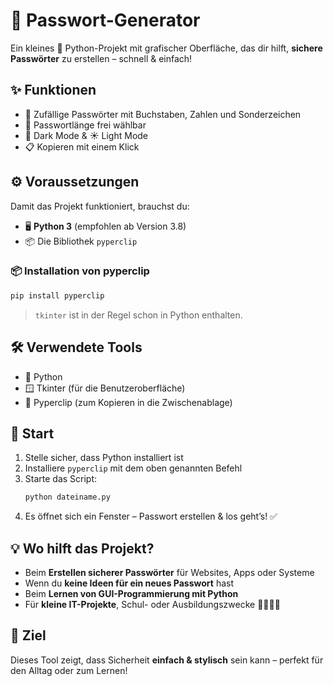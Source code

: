 # 🔐 Passwort-Generator

Ein kleines 🧠 Python-Projekt mit grafischer Oberfläche, das dir hilft, **sichere Passwörter** zu erstellen – schnell & einfach!

## ✨ Funktionen

- 🎲 Zufällige Passwörter mit Buchstaben, Zahlen und Sonderzeichen  
- 📏 Passwortlänge frei wählbar  
- 🌙 Dark Mode & ☀️ Light Mode  
- 📋 Kopieren mit einem Klick  

## ⚙️ Voraussetzungen

Damit das Projekt funktioniert, brauchst du:

- 🖥️ **Python 3** (empfohlen ab Version 3.8)  
- 📦 Die Bibliothek `pyperclip`  

### 📦 Installation von pyperclip

```bash
pip install pyperclip
```

> `tkinter` ist in der Regel schon in Python enthalten.

## 🛠️ Verwendete Tools

- 🧠 Python  
- 🪟 Tkinter (für die Benutzeroberfläche)  
- 📎 Pyperclip (zum Kopieren in die Zwischenablage)  

## 🚀 Start

1. Stelle sicher, dass Python installiert ist  
2. Installiere `pyperclip` mit dem oben genannten Befehl  
3. Starte das Script:  
   ```bash
   python dateiname.py
   ```
4. Es öffnet sich ein Fenster – Passwort erstellen & los geht’s! ✅  

## 💡 Wo hilft das Projekt?

- Beim **Erstellen sicherer Passwörter** für Websites, Apps oder Systeme  
- Wenn du **keine Ideen für ein neues Passwort** hast  
- Beim **Lernen von GUI-Programmierung mit Python**  
- Für **kleine IT-Projekte**, Schul- oder Ausbildungszwecke 👨‍💻👩‍💻  

## 🎯 Ziel

Dieses Tool zeigt, dass Sicherheit **einfach & stylisch** sein kann – perfekt für den Alltag oder zum Lernen!
